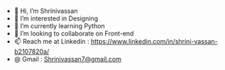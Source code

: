 - 👋 Hi, I’m Shrinivassan
- 👀 I’m interested in Designing
- 🌱 I’m currently learning Python
- 💞️ I’m looking to collaborate on Front-end
- 📫 Reach me at Linkedin : https://www.linkedin.com/in/shrini-vassan-b2107820a/
-  @ Gmail : Shrinivassan7@gmail.com
